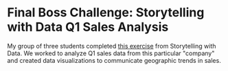 # Final Boss Challenge: Storytelling with Data Q1 Sales Analysis
My group of three students completed [this exercise](https://community.storytellingwithdata.com/exercises/make-the-point-clear) from Storytelling with Data.
We worked to analyze Q1 sales data from this particular "company" and created data visualizations to communicate geographic trends in sales. 
